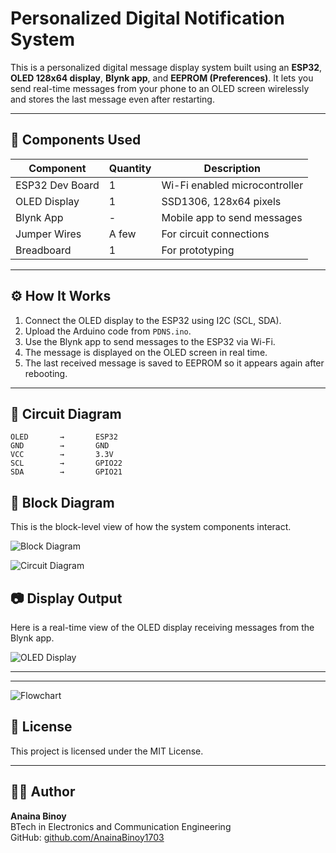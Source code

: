 # Personalized Digital Notification System

This is a personalized digital message display system built using an **ESP32**, **OLED 128x64 display**, **Blynk app**, and **EEPROM (Preferences)**. It lets you send real-time messages from your phone to an OLED screen wirelessly and stores the last message even after restarting.

---

## 🔧 Components Used

| Component         | Quantity | Description                              |
|------------------|----------|------------------------------------------|
| ESP32 Dev Board  | 1        | Wi-Fi enabled microcontroller            |
| OLED Display     | 1        | SSD1306, 128x64 pixels                    |
| Blynk App        | -        | Mobile app to send messages              |
| Jumper Wires     | A few    | For circuit connections                  |
| Breadboard       | 1        | For prototyping                          |

---

## ⚙️ How It Works

1. Connect the OLED display to the ESP32 using I2C (SCL, SDA).
2. Upload the Arduino code from `PDNS.ino`.
3. Use the Blynk app to send messages to the ESP32 via Wi-Fi.
4. The message is displayed on the OLED screen in real time.
5. The last received message is saved to EEPROM so it appears again after rebooting.

---

## 🔌 Circuit Diagram

```plaintext
OLED       →       ESP32  
GND        →       GND  
VCC        →       3.3V  
SCL        →       GPIO22  
SDA        →       GPIO21  
```
## 🧠 Block Diagram

This is the block-level view of how the system components interact.

![Block Diagram](images/block.jpg)

![Circuit Diagram](images/circuit.jpg)
## 📷 Display Output

Here is a real-time view of the OLED display receiving messages from the Blynk app.

![OLED Display](images/display.jpg)

---

---
![Flowchart](images/flowchart.jpg)
## 📜 License

This project is licensed under the MIT License.

---

## 👩‍💻 Author

**Anaina Binoy**  
BTech in Electronics and Communication Engineering  
GitHub: [github.com/AnainaBinoy1703](https://github.com/AnainaBinoy1703)
